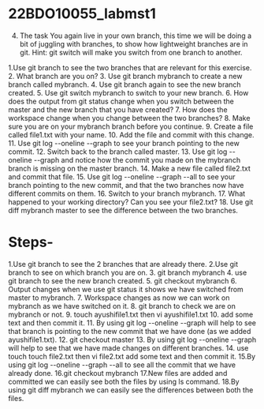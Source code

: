 # 22BDO10055_labmst1
4. The task
You again live in your own branch, this time we will be doing a bit of juggling with branches, to show how lightweight branches are in git.
Hint: git switch will make you switch from one branch to another.

1.Use git branch to see the two branches that are relevant for this exercise.
2.	What branch are you on?
3.	Use git branch mybranch to create a new branch called mybranch.
4.	Use git branch again to see the new branch created.
5.	Use git switch mybranch to switch to your new branch.
6.	How does the output from git status change when you switch between the master and the new branch that you have created?
7.	How does the workspace change when you change between the two branches?
8.	Make sure you are on your mybranch branch before you continue.
9.	Create a file called file1.txt with your name.
10.	Add the file and commit with this change.
11.	Use git log --oneline --graph to see your branch pointing to the new commit.
12.	Switch back to the branch called master.
13.	Use git log --oneline --graph and notice how the commit you made on the mybranch branch is missing on the master branch.
14.	Make a new file called file2.txt and commit that file.
15.	Use git log --oneline --graph --all to see your branch pointing to the new commit, and that the two branches now have different commits on them.
16.	Switch to your branch mybranch.
17.	What happened to your working directory? Can you see your file2.txt?
18.	Use git diff mybranch master to see the difference between the two branches.

# Steps-
1.Use git branch to see the 2 branches that are already there.
2.Use git branch to see on which branch you are on.
3. git branch mybranch
4. use git branch to see the new branch created.
5. git checkout mybranch
6. Output changes when we use git status it shows we have switched from master to mybranch.
7. Workspace changes as now we can work on mybranch as we have switched on it.
8. git branch to check we are on mybranch or not.
9. touch ayushifile1.txt then vi ayushifile1.txt
10. add some text and then commit it.
11. By using git log --oneline --graph will help to see that branch is pointing to the new commit that we have done (as we added ayushifile1.txt).
12. git checkout  master
13. By using git log --oneline --graph will help to see that we have made changes on different branches.
14. use touch touch file2.txt then vi file2.txt add some text and then commit it.
15.By using git log --oneline --graph --all to see all the commit  that we have already done.
16.git checkout mybranch
17.New files are added and committed we can easily see both the files by using ls command.
18.By using git diff mybranch we can easily see the differences between both the files.


   
